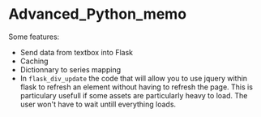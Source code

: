# Advanced_Python_memo


Some features:
<ul>
<li>Send data from textbox into Flask</li>
<li>Caching</li>
<li>Dictionnary to series mapping</li>
<li>In <code>flask_div_update</code> the code that will allow you to use jquery within flask to refresh an element without having to refresh the page. This is particulary usefull if some assets are particularly heavy to load. The user won't have to wait untill everything loads.</li>
<ul>

